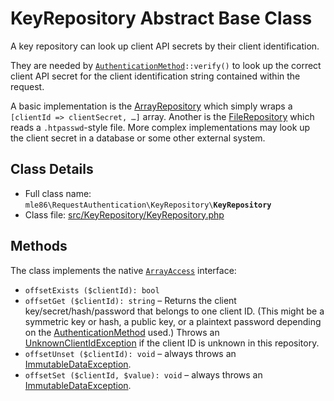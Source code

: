 # KeyRepository Abstract Base Class

A key repository can look up client API secrets
by their client identification.

They are needed by <code>[AuthenticationMethod]::verify()</code>
to look up the correct client API secret
for the client identification string
contained within the request.

A basic implementation is the [ArrayRepository] which simply wraps a <code>[clientId => clientSecret, …]</code> array.
Another is the [FileRepository] which reads a `.htpasswd`-style file.
More complex implementations may look up the client secret in a database or some other external system.

[Exceptions]: Exceptions.md
[AuthenticationMethod]: Class_AuthenticationMethod.md
[RequestAuthenticator]: Class_RequestAuthenticator.md
[RequestVerifier]: Class_RequestVerifier.md
[ArrayRepository]: Class_ArrayRepository.md
[FileRepository]: Class_FileRepository.md


## Class Details

* Full class name: <code>mle86\\RequestAuthentication\\KeyRepository\\<b>KeyRepository</b></code>
* Class file: [src/KeyRepository/KeyRepository.php](../src/KeyRepository/KeyRepository.php)


## Methods

The class implements the native [`ArrayAccess`](http://php.net/manual/class.arrayaccess.php) interface:

* <code>offsetExists ($clientId): bool</code>
* <code>offsetGet ($clientId): string</code> – Returns the client key/secret/hash/password that belongs to one client ID.
    (This might be a symmetric key or hash, a public key, or a plaintext password depending on the [AuthenticationMethod] used.)
    Throws an [UnknownClientIdException][Exceptions] if the client ID is unknown in this repository.
* <code>offsetUnset ($clientId): void</code> – always throws an [ImmutableDataException][Exceptions].
* <code>offsetSet ($clientId, $value): void</code> – always throws an [ImmutableDataException][Exceptions].

